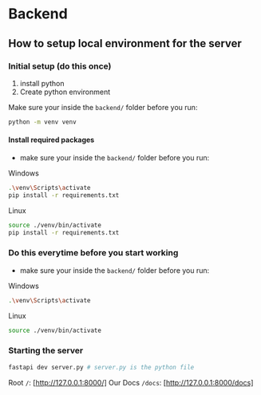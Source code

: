 # Backend

## How to setup local environment for the server

### Initial setup (do this once)

1. install python
2. Create python environment

Make sure your inside the `backend/` folder before you run:

```bash
python -m venv venv
```

#### Install required packages

- make sure your inside the `backend/` folder before you run:

Windows

```bash
.\venv\Scripts\activate
pip install -r requirements.txt
```

Linux

```bash
source ./venv/bin/activate
pip install -r requirements.txt
```

### Do this everytime before you start working

- make sure your inside the `backend/` folder before you run:

Windows

```bash
.\venv\Scripts\activate
```

Linux

```bash
source ./venv/bin/activate
```

### Starting the server

```bash
fastapi dev server.py # server.py is the python file
```

Root `/`: [http://127.0.0.1:8000/]
Our Docs `/docs`: [http://127.0.0.1:8000/docs]
